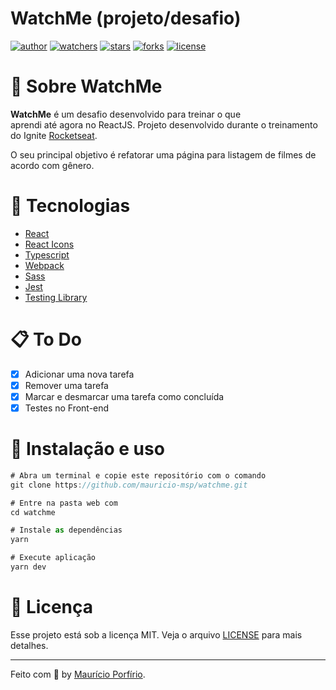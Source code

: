 # WatchMe (projeto/desafio)

[![author](https://img.shields.io/badge/author-mauricioporfirio-blue?style=flat-square)](https://github.com/mauricio-msp)
[![watchers](https://img.shields.io/github/watchers/mauricio-msp/watchme?style=flat-square&color=blue)](https://github.com/mauricio-msp/watchme/watchers)
[![stars](https://img.shields.io/github/stars/mauricio-msp/watchme?style=flat-square&color=blue)](https://github.com/mauricio-msp/watchme/stargazers)
[![forks](https://img.shields.io/github/forks/mauricio-msp/watchme?style=flat-square&color=blue)](https://github.com/mauricio-msp/watchme/network/members)
[![license](https://img.shields.io/badge/license-MIT-blue?style=flat-square)](LICENSE)

# :information_desk_person: Sobre WatchMe

**WatchMe** é um desafio desenvolvido para treinar o que aprendi até agora no ReactJS. Projeto desenvolvido durante o treinamento do Ignite [Rocketseat](https://www.rocketseat.com.br/).

O seu principal objetivo é refatorar uma página para listagem de filmes de acordo com gênero. 


# :rocket: Tecnologias

- [React](https://pt-br.reactjs.org/)
- [React Icons](https://react-icons.github.io/react-icons/)
- [Typescript](https://www.typescriptlang.org/)
- [Webpack](https://webpack.js.org/)
- [Sass](https://sass-lang.com/)
- [Jest](https://jestjs.io/pt-BR/)
- [Testing Library](https://testing-library.com/)

# :clipboard: To Do

- [x] Adicionar uma nova tarefa
- [x] Remover uma tarefa
- [x] Marcar e desmarcar uma tarefa como concluída
- [x] Testes no Front-end 

# :wrench: Instalação e uso

```js
# Abra um terminal e copie este repositório com o comando
git clone https://github.com/mauricio-msp/watchme.git

# Entre na pasta web com 
cd watchme

# Instale as dependências
yarn

# Execute aplicação
yarn dev
```

# :page_with_curl: Licença

Esse projeto está sob a licença MIT. Veja o arquivo [LICENSE](https://github.com/mauricio-msp/watchme/blob/main/LICENSE) para mais detalhes.

---

Feito com :blue_heart: by [Maurício Porfírio](https://github.com/mauricio-msp).
